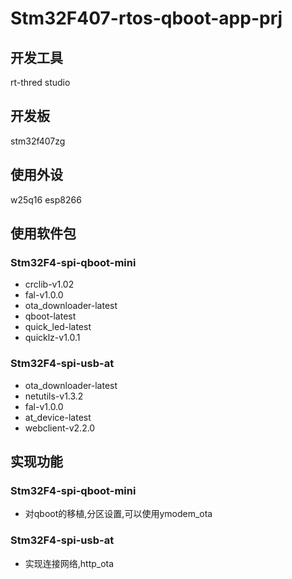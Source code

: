 # Stm32F407-rtos-qboot-app-prj

## 开发工具
rt-thred studio
## 开发板
stm32f407zg
## 使用外设
w25q16 esp8266
## 使用软件包
### Stm32F4-spi-qboot-mini
* crclib-v1.02
* fal-v1.0.0
* ota_downloader-latest
* qboot-latest
* quick_led-latest
* quicklz-v1.0.1
### Stm32F4-spi-usb-at
* ota_downloader-latest
* netutils-v1.3.2
* fal-v1.0.0
* at_device-latest
* webclient-v2.2.0
## 实现功能
### Stm32F4-spi-qboot-mini
* 对qboot的移植,分区设置,可以使用ymodem_ota
### Stm32F4-spi-usb-at
* 实现连接网络,http_ota

